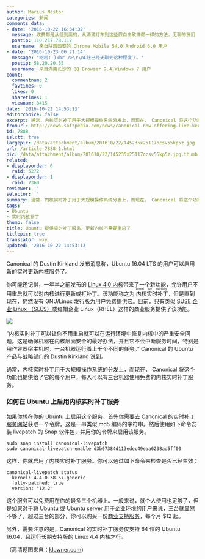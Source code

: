 ```yaml
---
author: Marius Nestor
categories: 新闻
comments_data:
- date: '2016-10-22 16:34:32'
  message: 收费都是从低到高的，从滴滴打车到这些假自由软件都一样的方法，无聊的货们
  postip: 110.217.78.112
  username: 来自陕西西安的 Chrome Mobile 54.0|Android 6.0 用户
- date: '2016-10-23 06:21:14'
  message: "呵呵:-)<br />\r\nC社已经无聊到这种程度了。"
  postip: 58.20.20.55
  username: 来自湖南长沙的 QQ Browser 9.4|Windows 7 用户
count:
  commentnum: 2
  favtimes: 0
  likes: 0
  sharetimes: 1
  viewnum: 8415
date: '2016-10-22 14:53:13'
editorchoice: false
excerpt: 通常，内核实时补丁用于大规模操作系统分发上，而现在， Canonical 将这个功能也提供给了它的每个用户，每人可以有三台机器使用免费的内核实时补丁服务。
fromurl: http://news.softpedia.com/news/canonical-now-offering-live-kernel-patching-services-free-for-up-to-three-pcs-509417.shtml
id: 7888
islctt: true
largepic: /data/attachment/album/201610/22/145235x25117ocsv55kp5z.jpg
url: /article-7888-1.html
pic: /data/attachment/album/201610/22/145235x25117ocsv55kp5z.jpg.thumb.jpg
related:
- displayorder: 0
  raid: 5272
- displayorder: 1
  raid: 7360
reviewer: ''
selector: ''
summary: 通常，内核实时补丁用于大规模操作系统分发上，而现在， Canonical 将这个功能也提供给了它的每个用户，每人可以有三台机器使用免费的内核实时补丁服务。
tags:
- Ubuntu
- 实时内核补丁
thumb: false
title: Ubuntu 提供实时补丁服务，更新内核不需要重启了
titlepic: true
translator: wxy
updated: '2016-10-22 14:53:13'
---
```


Canonical 的 Dustin Kirkland 发布消息称，Ubuntu 16.04 LTS 的用户可以启用新的实时更新内核服务了。


你可能还记得，一年半之前发布的 [Linux 4.0 内核](/article-5272-1.html)带来了一个新功能，允许用户不用重启就可以对内核进行更新或打补丁。该功能称之为<ruby> 内核实时补丁 <rp>  （ </rp> <rt>  kernel live patching </rt> <rp>  ） </rp></ruby>，但是直到现在，仍然没有 GNU/Linux 发行版为用户免费提供它。目前，只有类似 [SUSE 企业 Linux （SLES）](/article-7360-1.html)或红帽企业 Linux（RHEL）这样的商业服务提供了该功能。


![](/data/attachment/album/201610/22/145235x25117ocsv55kp5z.jpg)


“内核实时补丁可以让你不用重启就可以在运行环境中修复内核中的严重安全问题。这是确保机器在内核层面安全的最好办法，并且它不会中断服务时间，特别是用作容器宿主机时，一台机器运行着上千个不同的任务。” Canonical 的 Ubuntu 产品与战略部门的 Dustin Kirkland 说到。


通常，内核实时补丁用于大规模操作系统的分发上，而现在， Canonical 将这个功能也提供给了它的每个用户，每人可以有三台机器使用免费的内核实时补丁服务。


### 如何在 Ubuntu 上启用内核实时补丁服务


如果你想在你的 Ubuntu 上启用这个服务，首先你需要去 Canonical 的[实时补丁服务网站](https://ubuntu.com/livepatch)获取一个令牌，这是一串类似 md5 编码的字符串。然后使用如下命令安装 livepatch 的 Snap 软件包，并用你的令牌来启用该服务。



```
sudo snap install canonical-livepatch
sudo canonical-livepatch enable d3b07384d113edec49eaa6238ad5ff00
```

这样，你就启用了内核实时补丁服务。你可以通过如下命令来检查是否已经生效：



```
canonical-livepatch status
  kernel: 4.4.0-38.57-generic
  fully-patched: true
  version: "12.2"
```

这个服务可以免费用在你的最多三个机器上。一般来说，就个人使用也足够了，但是如果对于将 Ubuntu 或 Ubuntu server 用于企业环境的用户来说，三台就显然不够了，超过三台的部分，你可以购买一份[商业支持服务](http://ubuntu.com/advantage)，每个月 $12 起。


另外，需要注意的是，Canonical 的实时补丁服务仅支持 64 位的 Ubuntu 16.04，且运行长期支持版的 Linux 4.4 内核才行。


（高清题图来自：[klowner.com](http://klowner.com/wallery/christmas_tux_2013/download/christmastux2013.svg)）
